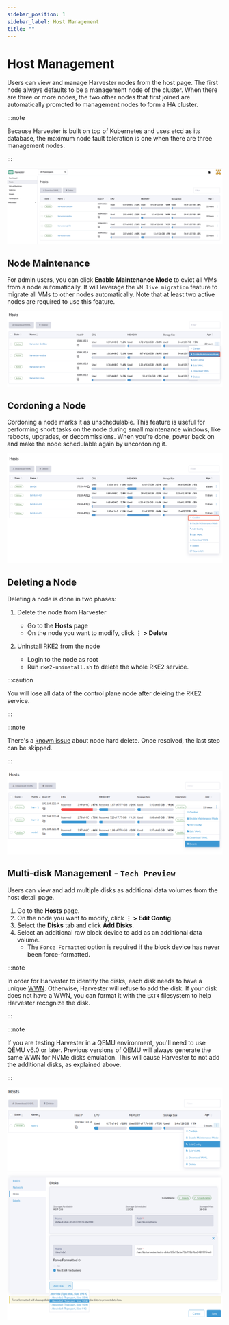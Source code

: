 ```yaml
---
sidebar_position: 1
sidebar_label: Host Management
title: ""
---
```


# Host Management

Users can view and manage Harvester nodes from the host page. The first node always defaults to be a management node of the cluster. When there are three or more nodes, the two other nodes that first joined are automatically promoted to management nodes to form a HA cluster.

:::note

Because Harvester is built on top of Kubernetes and uses etcd as its database, the maximum node fault toleration is one when there are three management nodes.

:::

![host.png](/img/host/host.png)

## Node Maintenance

For admin users, you can click **Enable Maintenance Mode** to evict all VMs from a node automatically. It will leverage the `VM live migration` feature to migrate all VMs to other nodes automatically. Note that at least two active nodes are required to use this feature.

![node-maintenance.png](/img/host/node-maintenance.png)

## Cordoning a Node

Cordoning a node marks it as unschedulable. This feature is useful for performing short tasks on the node during small maintenance windows, like reboots, upgrades, or decommissions. When you’re done, power back on and make the node schedulable again by uncordoning it.

![cordon-node.png](/img/host/cordon-nodes.png)

## Deleting a Node

Deleting a node is done in two phases:

1. Delete the node from Harvester
    - Go to the **Hosts** page
    - On the node you want to modify, click **⋮ > Delete**

2. Uninstall RKE2 from the node
    - Login to the node as root
    - Run `rke2-uninstall.sh` to delete the whole RKE2 service.

:::caution

You will lose all data of the control plane node after deleing the RKE2 service.

:::

:::note

There's a [known issue](https://github.com/harvester/harvester/issues/1497) about node hard delete.
Once resolved, the last step can be skipped.

:::

![delete.png](/img/host/delete.png)

## Multi-disk Management - `Tech Preview`

Users can view and add multiple disks as additional data volumes from the host detail page.

1. Go to the **Hosts** page.
2. On the node you want to modify, click **⋮ > Edit Config**.
2. Select the **Disks** tab and click **Add Disks**.
3. Select an additional raw block device to add as an additional data volume.
    - The `Force Formatted` option is required if the block device has never been force-formatted.

:::note

In order for Harvester to identify the disks, each disk needs to have a unique [WWN](https://en.wikipedia.org/wiki/World_Wide_Name). Otherwise, Harvester will refuse to add the disk.
If your disk does not have a WWN, you can format it with the `EXT4` filesystem to help Harvester recognize the disk.

:::

:::note

If you are testing Harvester in a QEMU environment, you'll need to use QEMU v6.0 or later. Previous versions of QEMU will always generate the same WWN for NVMe disks emulation. This will cause Harvester to not add the additional disks, as explained above.

:::

![Edit Config](/img/host/edit-config.png)
![Add Disks](/img/host/add-disks.png)
